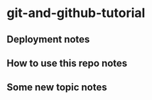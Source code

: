 # git-and-github-tutorial

## Deployment notes

## How to use this repo notes

## Some new topic notes
